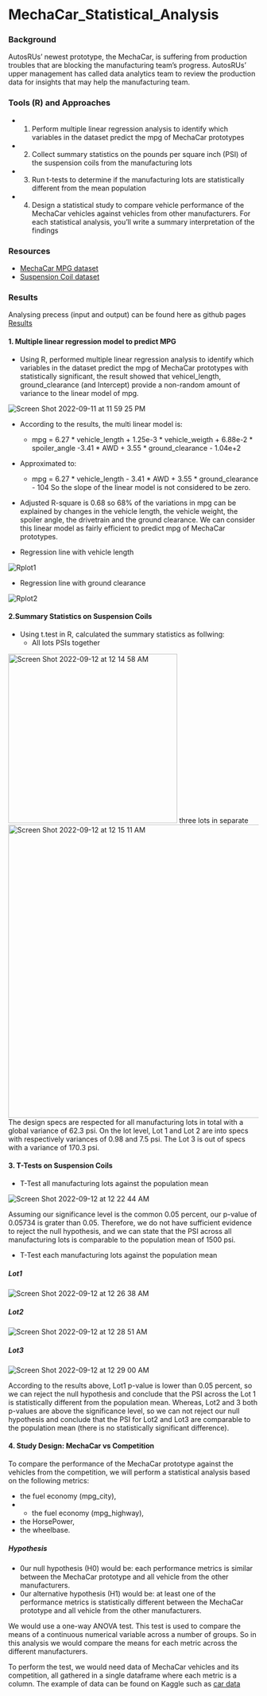# MechaCar_Statistical_Analysis
### Background
AutosRUs’ newest prototype, the MechaCar, is suffering from production troubles that are blocking the manufacturing team’s progress. AutosRUs’ upper management has called data analytics team to review the production data for insights that may help the manufacturing team.

### Tools (R) and Approaches 
- 1. Perform multiple linear regression analysis to identify which variables in the dataset predict the mpg of MechaCar prototypes
- 2. Collect summary statistics on the pounds per square inch (PSI) of the suspension coils from the manufacturing lots
- 3. Run t-tests to determine if the manufacturing lots are statistically different from the mean population
- 4. Design a statistical study to compare vehicle performance of the MechaCar vehicles against vehicles from other manufacturers. For each statistical analysis, you’ll write a summary interpretation of the findings

### Resources 
- [MechaCar MPG dataset](https://github.com/ShiraliObul/MechaCar_Statistical_Analysis/blob/main/MechaCar_mpg.csv)
- [Suspension Coil dataset](https://github.com/ShiraliObul/MechaCar_Statistical_Analysis/blob/main/Suspension_Coil.csv)

### Results 
Analysing precess (input and output) can be found here as github pages [Results](https://shiraliobul.github.io/MechaCar_Statistical_Analysis/)
#### 1. Multiple linear regression model to predict MPG 
- Using R, performed multiple linear regression analysis to identify which variables in the dataset predict the mpg of MechaCar prototypes with 
  statistically significant, the result showed that vehicel_length, ground_clearance (and Intercept) provide a non-random amount of variance to the linear
  model of mpg. 
  
![Screen Shot 2022-09-11 at 11 59 25 PM](https://user-images.githubusercontent.com/65901034/189571410-c9080f75-b98b-4593-a044-1c5c9cf19fa6.png)
- According to the results, the multi linear model is:
    - mpg = 6.27 * vehicle_length + 1.25e-3 * vehicle_weigth + 6.88e-2 * spoiler_angle -3.41 * AWD + 3.55 * ground_clearance - 1.04e+2
- Approximated to:
    - mpg = 6.27 * vehicle_length - 3.41 * AWD + 3.55 * ground_clearance - 104
So the slope of the linear model is not considered to be zero.

- Adjusted R-square is 0.68 so 68% of the variations in mpg can be explained by changes in the vehicle length, the vehicle weight, the spoiler angle, the drivetrain and the ground clearance. We can consider this linear model as fairly efficient to predict mpg of MechaCar prototypes.
- Regression line with vehicle length

![Rplot1](https://user-images.githubusercontent.com/65901034/189676547-ef58ecce-3192-44ee-81fd-7b1f62cac3eb.png)

- Regression line with ground clearance 

![Rplot2](https://user-images.githubusercontent.com/65901034/189676654-c86df201-032d-4553-a7fe-6295429cbb2b.png)

#### 2.Summary Statistics on Suspension Coils
- Using t.test in R, calculated the summary statistics as follwing:
     - All lots PSIs together
<img width="340" alt="Screen Shot 2022-09-12 at 12 14 58 AM" src="https://user-images.githubusercontent.com/65901034/189572864-e3637910-9e6c-474c-a6d5-ba74346972b9.png">
     three lots in separate
<img width="589" alt="Screen Shot 2022-09-12 at 12 15 11 AM" src="https://user-images.githubusercontent.com/65901034/189572871-84ec14e8-8d14-4a91-92a8-216dce245848.png">
The design specs are respected for all manufacturing lots in total with a global variance of 62.3 psi.
On the lot level, Lot 1 and Lot 2 are into specs with respectively variances of 0.98 and 7.5 psi. The Lot 3 is out of specs with a variance of 170.3 psi.

#### 3. T-Tests on Suspension Coils
- T-Test all manufacturing lots against the population mean

![Screen Shot 2022-09-12 at 12 22 44 AM](https://user-images.githubusercontent.com/65901034/189573567-c548d872-28be-4a88-a628-6cf88c6b63fc.png)

Assuming our significance level is the common 0.05 percent, our p-value of 0.05734 is grater than 0.05. Therefore, we do not have sufficient evidence to reject the null hypothesis, and we can state that the PSI across all manufacturing lots is comparable to the population mean of 1500 psi.
- T-Test each manufacturing lots against the population mean
##### Lot1
![Screen Shot 2022-09-12 at 12 26 38 AM](https://user-images.githubusercontent.com/65901034/189574099-ef060a48-e93b-41b8-8bf4-99aa8d8c4e57.png)
##### Lot2
![Screen Shot 2022-09-12 at 12 28 51 AM](https://user-images.githubusercontent.com/65901034/189574216-a80fee89-1fd6-4c14-bf03-f18377c82ece.png)
##### Lot3
![Screen Shot 2022-09-12 at 12 29 00 AM](https://user-images.githubusercontent.com/65901034/189574229-7878008e-396a-4cb4-b151-6068b6e5a65b.png)

According to the results above, Lot1 p-value is lower than 0.05 percent, so we can reject the null hypothesis and conclude that the PSI across the Lot 1 is statistically different from the population mean. Whereas, Lot2 and 3 both p-values are above the significance level, so we can not reject our null hypothesis and conclude that the PSI for Lot2 and Lot3 are comparable to the population mean (there is no statistically significant difference).

#### 4. Study Design: MechaCar vs Competition
To compare the performance of the MechaCar prototype against the vehicles from the competition, we will perform a statistical analysis based on the following metrics: 
- the fuel economy (mpg_city),
- - the fuel economy (mpg_highway),
- the HorsePower,
- the wheelbase.
##### Hypothesis
- 0ur null hypothesis (H0) would be: each performance metrics is similar between the MechaCar prototype and all vehicle from the other manufacturers.
- 0ur alternative hypothesis (H1) would be: at least one of the performance metrics is statistically different between the MechaCar prototype and all vehicle from the other manufacturers. 

We would use a one-way ANOVA test. This test is used to compare the means of a continuous numerical variable across a number of groups.
So in this analysis we would compare the means for each metric across the different manufacturers.

To perform the test, we would need data of MechaCar vehicles and its competition, all gathered in a single dataframe where each metric is a column.
The example of data can be found on Kaggle such as [car data](https://www.kaggle.com/datasets/ljanjughazyan/cars1) 

  
  
